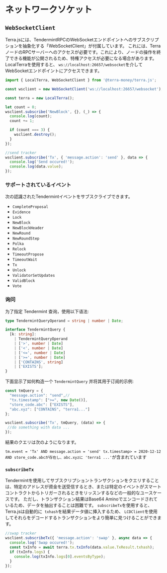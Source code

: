 # ネットワークソケット

## `WebSocketClient`

Terra.jsには、TendermintRPCのWebSocketエンドポイントへのサブスクリプションを抽象化する「WebSocketClient」が付属しています。 これには、TerraノードのRPCサーバーへのアクセスが必要です。これにより、ノードの操作を終了できる機能が公開されるため、特権アクセスが必要になる場合があります。 LocalTerraを使用すると、 `ws://localhost:26657/websocket`を介してWebSocketエンドポイントにアクセスできます。  

```ts
import { LocalTerra, WebSocketClient } from '@terra-money/terra.js';

const wsclient = new WebSocketClient('ws://localhost:26657/websocket');

const terra = new LocalTerra();

let count = 0;
wsclient.subscribe('NewBlock', {}, (_) => {
  console.log(count);
  count += 1;

  if (count === 3) {
    wsclient.destroy();
  }
});

//send tracker
wsclient.subscribe('Tx', { 'message.action': 'send' }, data => {
  console.log('Send occured!');
  console.log(data.value);
});
```

### サポートされているイベント

次の認識されたTendermintイベントをサブスクライブできます。

  - `CompleteProposal`
  - `Evidence`
  - `Lock`
  - `NewBlock`
  - `NewBlockHeader`
  - `NewRound`
  - `NewRoundStep`
  - `Polka`
  - `Relock`
  - `TimeoutPropose`
  - `TimeoutWait`
  - `Tx`
  - `Unlock`
  - `ValidatorSetUpdates`
  - `ValidBlock`
  - `Vote`

### 询问

为了指定 Tendermint 查询，使用以下语法:

```ts
type TendermintQueryOperand = string | number | Date;

interface TendermintQuery {
  [k: string]:
    | TendermintQueryOperand
    | ['>', number | Date]
    | ['<', number | Date]
    | ['<=', number | Date]
    | ['>=', number | Date]
    | ['CONTAINS', string]
    | ['EXISTS'];
}
```

下面显示了如何构造一个 `TendermintQuery` 并将其用于订阅的示例:

```ts
const tmQuery = {
  "message.action": "send",//
  "tx.timestamp": [">=", new Date()],
  "store_code.abc": ["EXISTS"],
  "abc.xyz": ["CONTAINS", "terra1..."]
};

wsclient.subscribe('Tx', tmQuery, (data) => {
 //do something with data ...
});
```

結果のクエリは次のようになります。

`tm.event = 'Tx' AND message.action = 'send' tx.timestamp> = 2020-12-12 AND store_code.abcが存在し、abc.xyzに 'terra1 ...'`が含まれています

### `subscribeTx`

Tendermintを使用してサブスクリプショントランザクションをクエリすることは、特定のアドレスが資金を送受信するとき、または特定のイベントがスマートコントラクトからトリガーされるときをリッスンするなどの一般的なユースケースです。 ただし、トランザクション結果はBase64 Aminoでエンコードされているため、データを抽出することは困難です。 `subscribeTx`を使用すると、Terra.jsは自動的に` txhash`を結果データ値に挿入するため、 `LCDClient`を使用してそれらをデコードするトランザクションをより簡単に見つけることができます。

```ts
//swap tracker
wsclient.subscribeTx({ 'message.action': 'swap' }, async data => {
  console.log('Swap occured!');
  const txInfo = await terra.tx.txInfo(data.value.TxResult.txhash);
  if (txInfo.logs) {
    console.log(txInfo.logs[0].eventsByType);
  }
});
```
